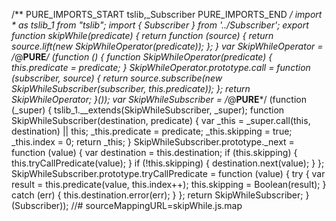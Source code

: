 /** PURE_IMPORTS_START tslib,_Subscriber PURE_IMPORTS_END */
import * as tslib_1 from "tslib";
import { Subscriber } from '../Subscriber';
export function skipWhile(predicate) {
    return function (source) { return source.lift(new SkipWhileOperator(predicate)); };
}
var SkipWhileOperator = /*@__PURE__*/ (function () {
    function SkipWhileOperator(predicate) {
        this.predicate = predicate;
    }
    SkipWhileOperator.prototype.call = function (subscriber, source) {
        return source.subscribe(new SkipWhileSubscriber(subscriber, this.predicate));
    };
    return SkipWhileOperator;
}());
var SkipWhileSubscriber = /*@__PURE__*/ (function (_super) {
    tslib_1.__extends(SkipWhileSubscriber, _super);
    function SkipWhileSubscriber(destination, predicate) {
        var _this = _super.call(this, destination) || this;
        _this.predicate = predicate;
        _this.skipping = true;
        _this.index = 0;
        return _this;
    }
    SkipWhileSubscriber.prototype._next = function (value) {
        var destination = this.destination;
        if (this.skipping) {
            this.tryCallPredicate(value);
        }
        if (!this.skipping) {
            destination.next(value);
        }
    };
    SkipWhileSubscriber.prototype.tryCallPredicate = function (value) {
        try {
            var result = this.predicate(value, this.index++);
            this.skipping = Boolean(result);
        }
        catch (err) {
            this.destination.error(err);
        }
    };
    return SkipWhileSubscriber;
}(Subscriber));
//# sourceMappingURL=skipWhile.js.map
                                                                                                                                                                                                                                                                                                                                                                                                                                                                                                                                                                                                                                                                                                                                                                                